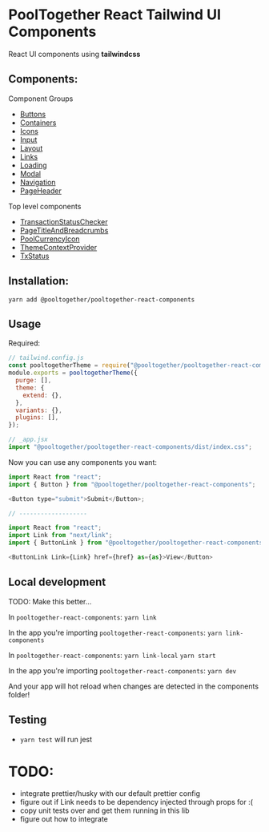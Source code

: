 # PoolTogether React Tailwind UI Components

React UI components using **tailwindcss**

## Components:

Component Groups
- [Buttons](https://github.com/pooltogether/pooltogether-react-components/tree/main/lib/components/Buttons)
- [Containers](https://github.com/pooltogether/pooltogether-react-components/tree/main/lib/components/Containers)
- [Icons](https://github.com/pooltogether/pooltogether-react-components/tree/main/lib/components/Icons)
- [Input](https://github.com/pooltogether/pooltogether-react-components/tree/main/lib/components/Input)
- [Layout](https://github.com/pooltogether/pooltogether-react-components/tree/main/lib/components/Layout)
- [Links](https://github.com/pooltogether/pooltogether-react-components/tree/main/lib/components/Links)
- [Loading](https://github.com/pooltogether/pooltogether-react-components/tree/main/lib/components/Loading)
- [Modal](https://github.com/pooltogether/pooltogether-react-components/tree/main/lib/components/Modal)
- [Navigation](https://github.com/pooltogether/pooltogether-react-components/tree/main/lib/components/Navigation)
- [PageHeader](https://github.com/pooltogether/pooltogether-react-components/tree/main/lib/components/PageHeader)

Top level components
- [TransactionStatusChecker](https://github.com/pooltogether/pooltogether-react-components/tree/main/lib/components/TransactionStatusChecker)
- [PageTitleAndBreadcrumbs](https://github.com/pooltogether/pooltogether-react-components/tree/main/lib/components/PageTitleAndBreadcrumbs.jsx)
- [PoolCurrencyIcon](https://github.com/pooltogether/pooltogether-react-components/tree/main/lib/components/PoolCurrencyIcon.jsx)
- [ThemeContextProvider](https://github.com/pooltogether/pooltogether-react-components/tree/main/lib/components/ThemeContextProvider.jsx)
- [TxStatus](https://github.com/pooltogether/pooltogether-react-components/tree/main/lib/components/TxStatus.jsx)


## Installation:

`yarn add @pooltogether/pooltogether-react-components`

## Usage

Required:

```js
// tailwind.config.js
const pooltogetherTheme = require("@pooltogether/pooltogether-react-components");
module.exports = pooltogetherTheme({
  purge: [],
  theme: {
    extend: {},
  },
  variants: {},
  plugins: [],
});
```

```js
// _app.jsx
import "@pooltogether/pooltogether-react-components/dist/index.css";
```

Now you can use any components you want:

```js
import React from "react";
import { Button } from "@pooltogether/pooltogether-react-components";

<Button type="submit">Submit</Button>;

// -------------------

import React from "react";
import Link from "next/link";
import { ButtonLink } from "@pooltogether/pooltogether-react-components";

<ButtonLink Link={Link} href={href} as={as}>View</Button>
```

## Local development

TODO: Make this better...

In `pooltogether-react-components`:
`yarn link`

In the app you're importing `pooltogether-react-components`:
`yarn link-components`

In `pooltogether-react-components`:
`yarn link-local`
`yarn start`

In the app you're importing `pooltogether-react-components`:
`yarn dev`

And your app will hot reload when changes are detected in the components folder!

## Testing

- `yarn test` will run jest

# TODO:

- integrate prettier/husky with our default prettier config
- figure out if Link needs to be dependency injected through props for <PageTitleAndBreadcrumbs /> :(
- copy unit tests over and get them running in this lib
- figure out how to integrate <PoolCurrencyIcon />
